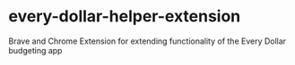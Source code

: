 # every-dollar-helper-extension
Brave and Chrome Extension for extending functionality of the Every Dollar budgeting app
